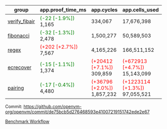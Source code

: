 | group | app.proof_time_ms | app.cycles | app.cells_used | leaf.proof_time_ms | leaf.cycles | leaf.cells_used |
| -- | -- | -- | -- | -- | -- | -- |
| [verify_fibair](https://github.com/openvm-org/openvm/blob/benchmark-results/benchmarks-pr/1697/verify_fibair-de75bcb5d276468593e41007219151742ede2e67.md) |<span style='color: green'>(-22 [-1.9%])</span> 1,165 |  334,067 |  17,676,398 |- | - | - |
| [fibonacci](https://github.com/openvm-org/openvm/blob/benchmark-results/benchmarks-pr/1697/fibonacci-de75bcb5d276468593e41007219151742ede2e67.md) |<span style='color: green'>(-32 [-1.3%])</span> 2,478 |  1,500,277 |  50,589,503 |- | - | - |
| [regex](https://github.com/openvm-org/openvm/blob/benchmark-results/benchmarks-pr/1697/regex-de75bcb5d276468593e41007219151742ede2e67.md) |<span style='color: red'>(+202 [+2.7%])</span> 7,567 |  4,165,226 |  166,511,152 |- | - | - |
| [ecrecover](https://github.com/openvm-org/openvm/blob/benchmark-results/benchmarks-pr/1697/ecrecover-de75bcb5d276468593e41007219151742ede2e67.md) |<span style='color: green'>(-15 [-1.1%])</span> 1,374 | <span style='color: red'>(+20412 [+7.1%])</span> 309,859 | <span style='color: red'>(+672913 [+4.7%])</span> 15,143,099 |- | - | - |
| [pairing](https://github.com/openvm-org/openvm/blob/benchmark-results/benchmarks-pr/1697/pairing-de75bcb5d276468593e41007219151742ede2e67.md) |<span style='color: green'>(-17 [-0.4%])</span> 4,480 | <span style='color: red'>(+36796 [+2.0%])</span> 1,857,232 | <span style='color: red'>(+1223114 [+1.3%])</span> 97,055,521 |- | - | - |


Commit: https://github.com/openvm-org/openvm/commit/de75bcb5d276468593e41007219151742ede2e67

[Benchmark Workflow](https://github.com/openvm-org/openvm/actions/runs/15330839627)
